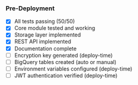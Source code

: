 ### Pre-Deployment

- [x] All tests passing (50/50)
- [x] Core module tested and working
- [x] Storage layer implemented
- [x] REST API implemented
- [x] Documentation complete
- [ ] Encryption key generated (deploy-time)
- [ ] BigQuery tables created (auto or manual)
- [ ] Environment variables configured (deploy-time)
- [ ] JWT authentication verified (deploy-time)
